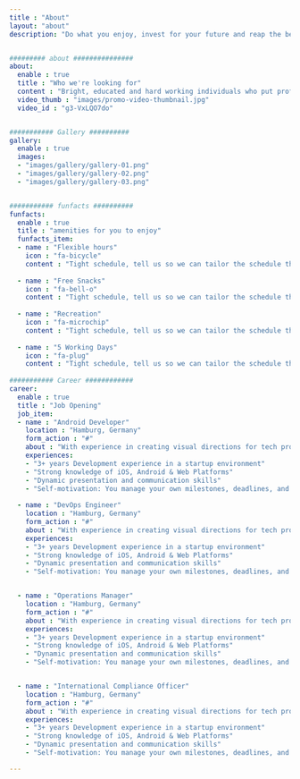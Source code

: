 ```yaml
---
title : "About"
layout: "about"
description: "Do what you enjoy, invest for your future and reap the benefits of working with the worlds first advancement company that puts people first."


######### about ###############
about:
  enable : true
  title : "Who we're looking for"
  content : "Bright, educated and hard working individuals who put professionalism first."
  video_thumb : "images/promo-video-thumbnail.jpg"
  video_id : "g3-VxLQO7do"


########### Gallery ##########
gallery:
  enable : true
  images:
  - "images/gallery/gallery-01.png"
  - "images/gallery/gallery-02.png"
  - "images/gallery/gallery-03.png"


########### funfacts ##########
funfacts:
  enable : true
  title : "amenities for you to enjoy"
  funfacts_item:
  - name : "Flexible hours"
    icon : "fa-bicycle"
    content : "Tight schedule, tell us so we can tailor the schedule that fits your needs."
    
  - name : "Free Snacks"
    icon : "fa-bell-o"
    content : "Tight schedule, tell us so we can tailor the schedule that fits your needs."
    
  - name : "Recreation"
    icon : "fa-microchip"
    content : "Tight schedule, tell us so we can tailor the schedule that fits your needs."
    
  - name : "5 Working Days"
    icon : "fa-plug"
    content : "Tight schedule, tell us so we can tailor the schedule that fits your needs."
    
########### Career ############
career:
  enable : true
  title : "Job Opening"
  job_item:
  - name : "Android Developer"
    location : "Hamburg, Germany"
    form_action : "#"
    about : "With experience in creating visual directions for tech products, you are able to set the standard and lead designers along the way. You are not only able to execute beautiful user experiences yourself but communicate those concepts to the team and clients."
    experiences:
    - "3+ years Development	experience in a startup environment"
    - "Strong knowledge of iOS, Android & Web Platforms"
    - "Dynamic presentation and communication skills"
    - "Self-motivation: You manage your own milestones, deadlines, and priorities"
    
  - name : "DevOps Engineer"
    location : "Hamburg, Germany"
    form_action : "#"
    about : "With experience in creating visual directions for tech products, you are able to set the standard and lead designers along the way. You are not only able to execute beautiful user experiences yourself but communicate those concepts to the team and clients."
    experiences:
    - "3+ years Development	experience in a startup environment"
    - "Strong knowledge of iOS, Android & Web Platforms"
    - "Dynamic presentation and communication skills"
    - "Self-motivation: You manage your own milestones, deadlines, and priorities"


  - name : "Operations Manager"
    location : "Hamburg, Germany"
    form_action : "#"
    about : "With experience in creating visual directions for tech products, you are able to set the standard and lead designers along the way. You are not only able to execute beautiful user experiences yourself but communicate those concepts to the team and clients."
    experiences:
    - "3+ years Development	experience in a startup environment"
    - "Strong knowledge of iOS, Android & Web Platforms"
    - "Dynamic presentation and communication skills"
    - "Self-motivation: You manage your own milestones, deadlines, and priorities"


  - name : "International Compliance Officer"
    location : "Hamburg, Germany"
    form_action : "#"
    about : "With experience in creating visual directions for tech products, you are able to set the standard and lead designers along the way. You are not only able to execute beautiful user experiences yourself but communicate those concepts to the team and clients."
    experiences:
    - "3+ years Development	experience in a startup environment"
    - "Strong knowledge of iOS, Android & Web Platforms"
    - "Dynamic presentation and communication skills"
    - "Self-motivation: You manage your own milestones, deadlines, and priorities"

---
```

